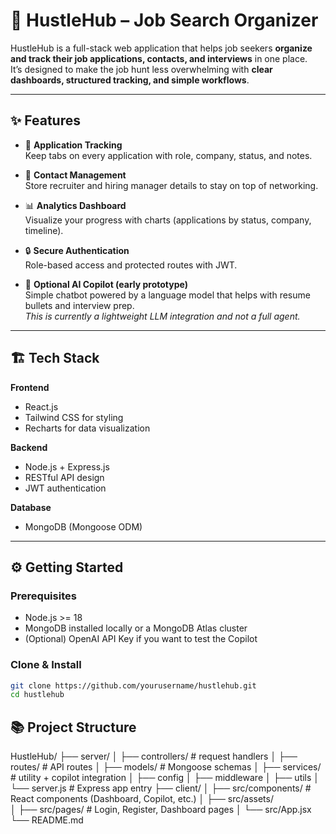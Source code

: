 # 🚀 HustleHub – Job Search Organizer

HustleHub is a full-stack web application that helps job seekers **organize and track their job applications, contacts, and interviews** in one place.  
It’s designed to make the job hunt less overwhelming with **clear dashboards, structured tracking, and simple workflows**.

---

## ✨ Features

- 📂 **Application Tracking**  
  Keep tabs on every application with role, company, status, and notes.

- 👤 **Contact Management**  
  Store recruiter and hiring manager details to stay on top of networking.

- 📊 **Analytics Dashboard**  
  Visualize your progress with charts (applications by status, company, timeline).

- 🔒 **Secure Authentication**  
  Role-based access and protected routes with JWT.

- 💬 **Optional AI Copilot (early prototype)**  
  Simple chatbot powered by a language model that helps with resume bullets and interview prep.  
  *This is currently a lightweight LLM integration and not a full agent.*

---

## 🏗️ Tech Stack

**Frontend**
- React.js
- Tailwind CSS for styling
- Recharts for data visualization

**Backend**
- Node.js + Express.js
- RESTful API design
- JWT authentication

**Database**
- MongoDB (Mongoose ODM)

---

## ⚙️ Getting Started

### Prerequisites
- Node.js >= 18
- MongoDB installed locally or a MongoDB Atlas cluster
- (Optional) OpenAI API Key if you want to test the Copilot

### Clone & Install
```bash
git clone https://github.com/yourusername/hustlehub.git
cd hustlehub
```

## 📚 Project Structure
HustleHub/
  ├── server/
  │   ├── controllers/       # request handlers
  │   ├── routes/            # API routes
  │   ├── models/            # Mongoose schemas
  │   ├── services/          # utility + copilot integration
  │   ├── config
  │   ├── middleware
  │   ├── utils
  │   └── server.js          # Express app entry
  ├── client/
  │   ├── src/components/    # React components (Dashboard, Copilot, etc.)
  │   ├── src/assets/         
  │   ├── src/pages/         # Login, Register, Dashboard pages
  │   └── src/App.jsx
  └── README.md